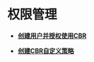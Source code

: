 # 权限管理<a name="cbr_03_0047"></a>

-   **[创建用户并授权使用CBR](创建用户并授权使用CBR.md)**  

-   **[创建CBR自定义策略](创建CBR自定义策略.md)**  


